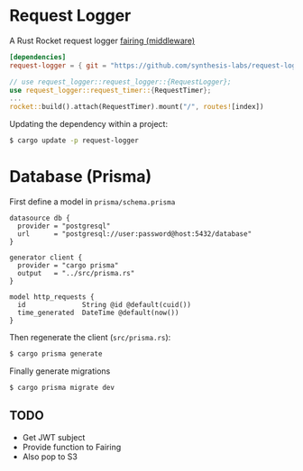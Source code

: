 # Request Logger

A Rust Rocket request logger [fairing (middleware)](https://rocket.rs/v0.5-rc/guide/fairings/)

```toml
[dependencies]
request-logger = { git = "https://github.com/synthesis-labs/request-logger.git" }
```

```rust
// use request_logger::request_logger::{RequestLogger};
use request_logger::request_timer::{RequestTimer};
...
rocket::build().attach(RequestTimer).mount("/", routes![index])
```

Updating the dependency within a project:

```sh
$ cargo update -p request-logger
```

# Database (Prisma)

First define a model in `prisma/schema.prisma`

```prisma
datasource db {
  provider = "postgresql"
  url      = "postgresql://user:password@host:5432/database"
}

generator client {
  provider = "cargo prisma"
  output   = "../src/prisma.rs"
}

model http_requests {
  id              String @id @default(cuid())
  time_generated  DateTime @default(now())
}
```

Then regenerate the client (`src/prisma.rs`):

```sh
$ cargo prisma generate
```

Finally generate migrations

```sh
$ cargo prisma migrate dev
```

## TODO
- Get JWT subject
- Provide function to Fairing
- Also pop to S3